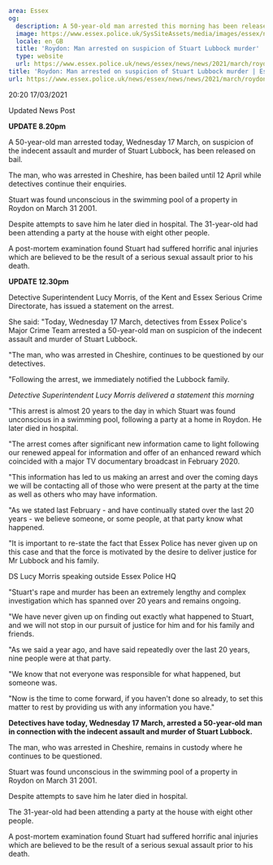 ```yaml
area: Essex
og:
  description: A 50-year-old man arrested this morning has been released on bail.
  image: https://www.essex.police.uk/SysSiteAssets/media/images/essex/news/library-images/600/arrest-600.jpg?crop=(0,27,600,343)&amp;w=600&amp;h=300&amp;scale=both
  locale: en_GB
  title: 'Roydon: Man arrested on suspicion of Stuart Lubbock murder'
  type: website
  url: https://www.essex.police.uk/news/essex/news/news/2021/march/roydon-man-arrested-on-suspicion-of-stuart-lubbock-murder/
title: 'Roydon: Man arrested on suspicion of Stuart Lubbock murder | Essex Police'
url: https://www.essex.police.uk/news/essex/news/news/2021/march/roydon-man-arrested-on-suspicion-of-stuart-lubbock-murder/
```

20:20 17/03/2021

Updated News Post

**UPDATE 8.20pm**

A 50-year-old man arrested today, Wednesday 17 March, on suspicion of the indecent assault and murder of Stuart Lubbock, has been released on bail.

The man, who was arrested in Cheshire, has been bailed until 12 April while detectives continue their enquiries.

Stuart was found unconscious in the swimming pool of a property in Roydon on March 31 2001.

Despite attempts to save him he later died in hospital. The 31-year-old had been attending a party at the house with eight other people.

A post-mortem examination found Stuart had suffered horrific anal injuries which are believed to be the result of a serious sexual assault prior to his death.

**UPDATE 12.30pm**

Detective Superintendent Lucy Morris, of the Kent and Essex Serious Crime Directorate, has issued a statement on the arrest.

She said: "Today, Wednesday 17 March, detectives from Essex Police's Major Crime Team arrested a 50-year-old man on suspicion of the indecent assault and murder of Stuart Lubbock.

"The man, who was arrested in Cheshire, continues to be questioned by our detectives.

"Following the arrest, we immediately notified the Lubbock family.

_Detective Superintendent Lucy Morris delivered a statement this morning_

"This arrest is almost 20 years to the day in which Stuart was found unconscious in a swimming pool, following a party at a home in Roydon. He later died in hospital.

"The arrest comes after significant new information came to light following our renewed appeal for information and offer of an enhanced reward which coincided with a major TV documentary broadcast in February 2020.

"This information has led to us making an arrest and over the coming days we will be contacting all of those who were present at the party at the time as well as others who may have information.

"As we stated last February - and have continually stated over the last 20 years - we believe someone, or some people, at that party know what happened.

"It is important to re-state the fact that Essex Police has never given up on this case and that the force is motivated by the desire to deliver justice for Mr Lubbock and his family.

DS Lucy Morris speaking outside Essex Police HQ

"Stuart's rape and murder has been an extremely lengthy and complex investigation which has spanned over 20 years and remains ongoing.

"We have never given up on finding out exactly what happened to Stuart, and we will not stop in our pursuit of justice for him and for his family and friends.

"As we said a year ago, and have said repeatedly over the last 20 years, nine people were at that party.

"We know that not everyone was responsible for what happened, but someone was.

"Now is the time to come forward, if you haven't done so already, to set this matter to rest by providing us with any information you have."

**Detectives have today, Wednesday 17 March, arrested a 50-year-old man in connection with the indecent assault and murder of Stuart Lubbock.**

The man, who was arrested in Cheshire, remains in custody where he continues to be questioned.

Stuart was found unconscious in the swimming pool of a property in Roydon on March 31 2001.

Despite attempts to save him he later died in hospital.

The 31-year-old had been attending a party at the house with eight other people.

A post-mortem examination found Stuart had suffered horrific anal injuries which are believed to be the result of a serious sexual assault prior to his death.
